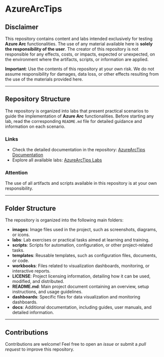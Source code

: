 # AzureArcTips

## Disclaimer

This repository contains content and labs intended exclusively for testing **Azure Arc** functionalities. The use of any material available here is **solely the responsibility of the user**. The creator of this repository is not responsible for any effects, costs, or impacts, expected or unexpected, on the environment where the artifacts, scripts, or information are applied.

**Important**: Use the contents of this repository at your own risk. We do not assume responsibility for damages, data loss, or other effects resulting from the use of the materials provided here.

---

## Repository Structure

The repository is organized into labs that present practical scenarios to guide the implementation of **Azure Arc** functionalities. Before starting any lab, read the corresponding `README.md` file for detailed guidance and information on each scenario.

### Links

- Check the detailed documentation in the repository: [AzureArcTips Documentation](https://github.com/fabiotreze/AzureArcTips/tree/main/docs)  
- Explore all available labs: [AzureArcTips Labs](https://github.com/fabiotreze/AzureArcTips/tree/main/labs)  

### Attention
The use of all artifacts and scripts available in this repository is at your own responsibility.

---

## Folder Structure

The repository is organized into the following main folders:

- **images**: Image files used in the project, such as screenshots, diagrams, or icons.
- **labs**: Lab exercises or practical tasks aimed at learning and training.
- **scripts**: Scripts for automation, configuration, or other project-related tasks.
- **templates**: Reusable templates, such as configuration files, documents, or code.
- **workbooks**: Files related to visualization dashboards, monitoring, or interactive reports.
- **LICENSE**: Project licensing information, detailing how it can be used, modified, and distributed.
- **README.md**: Main project document containing an overview, setup instructions, and usage guidelines.
- **dashboards**: Specific files for data visualization and monitoring dashboards.
- **docs**: Additional documentation, including guides, user manuals, and detailed information.

---

## Contributions

Contributions are welcome! Feel free to open an _issue_ or submit a _pull request_ to improve this repository.
